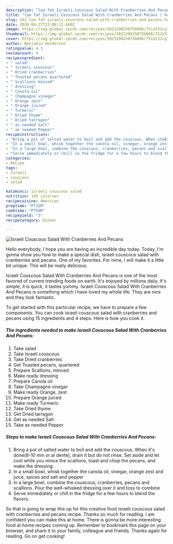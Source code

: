 ```yaml
---
description: "low fat Israeli Couscous Salad With Cranberries And Pecans | how long to cook Israeli Couscous Salad With Cranberries And Pecans"
title: "low fat Israeli Couscous Salad With Cranberries And Pecans | how long to cook Israeli Couscous Salad With Cranberries And Pecans"
slug: 262-low-fat-israeli-couscous-salad-with-cranberries-and-pecans-how-long-to-cook-israeli-couscous-salad-with-cranberries-and-pecans
date: 2020-04-27T23:09:11.660Z
image: https://img-global.cpcdn.com/recipes/5023290250756096/751x532cq70/israeli-couscous-salad-with-cranberries-and-pecans-recipe-main-photo.jpg
thumbnail: https://img-global.cpcdn.com/recipes/5023290250756096/751x532cq70/israeli-couscous-salad-with-cranberries-and-pecans-recipe-main-photo.jpg
cover: https://img-global.cpcdn.com/recipes/5023290250756096/751x532cq70/israeli-couscous-salad-with-cranberries-and-pecans-recipe-main-photo.jpg
author: Benjamin Henderson
ratingvalue: 4.3
reviewcount: 4
recipeingredient:
- " salad"
- " Israeli couscous"
- " Dried cranberries"
- " Toasted pecans quartered"
- " Scallions minced"
- " dressing"
- " Canola oil"
- " Champagne vinegar"
- " Orange zest"
- " Orange juiced"
- " Turmeric"
- " Dried thyme"
- " Dried tarragon"
- " as needed Salt"
- " as needed Pepper"
recipeinstructions:
- "Bring a pot of salted water to boil and add the couscous. When it&#39;s done(8-10 min or al dente), drain it but do not rinse. Set aside and let cool while you mince the scallions, toast and chop the pecans, and make the dressing."
- "In a small bowl, whisk together the canola oil, vinegar, orange zest and juice, spices and salt and pepper"
- "In a large bowl, combine the couscous, cranberries, pecans and scallions. Pour the well-whisked dressing over it and toss to combine"
- "Serve immediately or chill in the fridge for a few hours to blend the flavors."
categories:
- Recipe
tags:
- israeli
- couscous
- salad

katakunci: israeli couscous salad 
nutrition: 145 calories
recipecuisine: American
preptime: "PT32M"
cooktime: "PT59M"
recipeyield: "3"
recipecategory: Dinner

---
```



![Israeli Couscous Salad With Cranberries And Pecans](https://img-global.cpcdn.com/recipes/5023290250756096/751x532cq70/israeli-couscous-salad-with-cranberries-and-pecans-recipe-main-photo.jpg)

Hello everybody, I hope you are having an incredible day today. Today, I'm gonna show you how to make a special dish, israeli couscous salad with cranberries and pecans. One of my favorites. For mine, I will make it a little bit unique. This will be really delicious.



Israeli Couscous Salad With Cranberries And Pecans is one of the most favored of current trending foods on earth. It's enjoyed by millions daily. It's simple, it is quick, it tastes yummy. Israeli Couscous Salad With Cranberries And Pecans is something which I have loved my whole life. They are nice and they look fantastic.


To get started with this particular recipe, we have to prepare a few components. You can cook israeli couscous salad with cranberries and pecans using 15 ingredients and 4 steps. Here is how you cook it.

<!--inarticleads1-->

##### The ingredients needed to make Israeli Couscous Salad With Cranberries And Pecans:

1. Take  salad
1. Take  Israeli couscous
1. Take  Dried cranberries
1. Get  Toasted pecans, quartered
1. Prepare  Scallions, minced
1. Make ready  dressing
1. Prepare  Canola oil
1. Take  Champagne vinegar
1. Make ready  Orange, zest
1. Prepare  Orange juiced
1. Make ready  Turmeric
1. Take  Dried thyme
1. Get  Dried tarragon
1. Get  as needed Salt
1. Take  as needed Pepper




<!--inarticleads2-->

##### Steps to make Israeli Couscous Salad With Cranberries And Pecans:

1. Bring a pot of salted water to boil and add the couscous. When it&#39;s done(8-10 min or al dente), drain it but do not rinse. Set aside and let cool while you mince the scallions, toast and chop the pecans, and make the dressing.
1. In a small bowl, whisk together the canola oil, vinegar, orange zest and juice, spices and salt and pepper
1. In a large bowl, combine the couscous, cranberries, pecans and scallions. Pour the well-whisked dressing over it and toss to combine
1. Serve immediately or chill in the fridge for a few hours to blend the flavors.




So that is going to wrap this up for this creative food israeli couscous salad with cranberries and pecans recipe. Thanks so much for reading. I am confident you can make this at home. There is gonna be more interesting food at home recipes coming up. Remember to bookmark this page on your browser, and share it to your family, colleague and friends. Thanks again for reading. Go on get cooking!
